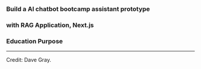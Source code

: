 ### Build a AI chatbot bootcamp assistant prototype
### with RAG Application, Next.js
### Education Purpose 

---












Credit: Dave Gray.
